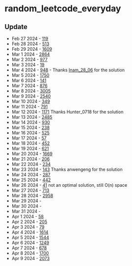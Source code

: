# random_leetcode_everyday

## Update 
- Feb 27 2024 - [119](https://leetcode.com/problems/pascals-triangle-ii/description)
- Feb 28 2024 - [513](https://leetcode.com/problems/find-bottom-left-tree-value/description)
- Feb 29 2024 - [1609](https://leetcode.com/problems/even-odd-tree/description)
- Mar 1 2024 - [2864](https://leetcode.com/problems/maximum-odd-binary-number/description)
- Mar 2 2024 - [977](https://leetcode.com/problems/squares-of-a-sorted-array/description)
- Mar 3 2024 - [19](https://leetcode.com/problems/remove-nth-node-from-end-of-list/description)
- Mar 4 2024 - [948](https://leetcode.com/problems/bag-of-tokens/description) - Thanks [Inam_28_06](https://leetcode.com/Inam_28_06/) for the solution
 - Mar 5 2024 - [1750](https://leetcode.com/problems/minimum-length-of-string-after-deleting-similar-ends/description)
 - Mar 6 2024 - [141](https://leetcode.com/problems/linked-list-cycle/description)
 - Mar 7 2024 - [876](https://leetcode.com/problems/middle-of-the-linked-list/description)
 - Mar 8 2024 - [3005](https://leetcode.com/problems/count-elements-with-maximum-frequency/description)
 - Mar 9 2024 - [2540](https://leetcode.com/problems/minimum-common-value/description)
 - Mar 10 2024 - [349](https://leetcode.com/problems/intersection-of-two-arrays/description)
 - Mar 11 2024 - [791](https://leetcode.com/problems/custom-sort-string/description)
 - Mar 12 2024 - [1171](https://leetcode.com/problems/remove-zero-sum-consecutive-nodes-from-linked-list/description) Thanks Hunter_0718 for the solution
 - Mar 13 2024 - [2485](https://leetcode.com/problems/find-the-pivot-integer/description)
 - Mar 14 2024 - [930](https://leetcode.com/problems/binary-subarrays-with-sum/description)
 - Mar 15 2024 - [238](https://leetcode.com/problems/product-of-array-except-self/description)
 - Mar 16 2024 - [525](https://leetcode.com/problems/contiguous-array/description)
 - Mar 17 2024 - [57](https://leetcode.com/problems/insert-interval/description)
 - Mar 18 2024 - [452](https://leetcode.com/problems/minimum-number-of-arrows-to-burst-balloons/description)
 - Mar 19 2024 - [621](https://leetcode.com/problems/task-scheduler/description)
 - Mar 20 2024 - [1669](https://leetcode.com/problems/merge-in-between-linked-lists/description)
 - Mar 21 2024 - [206](https://leetcode.com/problems/reverse-linked-list/description)
 - Mar 22 2024 - [234](https://leetcode.com/problems/palindrome-linked-list/description)
 - Mar 23 2024 - [143](https://leetcode.com/problems/reorder-list/description) Thanks anwengeng for the solution
 - Mar 24 2024 - [287](https://leetcode.com/problems/find-the-duplicate-number/description)
 - Mar 25 2024 - [442](https://leetcode.com/problems/find-all-duplicates-in-an-array/description)
 - Mar 26 2024 - [41](https://leetcode.com/problems/first-missing-positive) not an optimal solution, still O(n) space
 - Mar 27 2024 - [713](https://leetcode.com/problems/subarray-product-less-than-k)
 - Mar 28 2024 - [2958](https://leetcode.com/problems/length-of-longest-subarray-with-at-most-k-frequency/description)
 - Mar 29 2024 - []()
 - Mar 30 2024 - []()
 - Mar 31 2024 - []()
 - Apr 1 2024 - [58](https://leetcode.com/problems/length-of-last-word/description)
 - Apr 2 2024 - [205](https://leetcode.com/problems/isomorphic-strings/description)
 - Apr 3 2024 - [79](https://leetcode.com/problems/word-search/description)
 - Apr 4 2024 - [1614](https://leetcode.com/problems/maximum-nesting-depth-of-the-parentheses/description)
 - Apr 5 2024 - [1544](https://leetcode.com/problems/make-the-string-great/description)
 - Apr 6 2024 - [1249](https://leetcode.com/problems/minimum-remove-to-make-valid-parentheses)
 - Apr 7 2024 - [678](https://leetcode.com/problems/valid-parenthesis-string/description)
 - Apr 8 2024 - [1700](https://leetcode.com/problems/number-of-students-unable-to-eat-lunch/description)
 - Apr 9 2024 - [2073](https://leetcode.com/problems/time-needed-to-buy-tickets/)